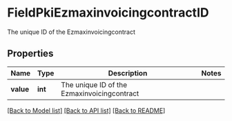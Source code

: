 # FieldPkiEzmaxinvoicingcontractID

The unique ID of the Ezmaxinvoicingcontract

## Properties
Name | Type | Description | Notes
------------ | ------------- | ------------- | -------------
**value** | **int** | The unique ID of the Ezmaxinvoicingcontract | 

[[Back to Model list]](../README.md#documentation-for-models) [[Back to API list]](../README.md#documentation-for-api-endpoints) [[Back to README]](../README.md)


